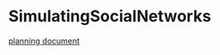 # SimulatingSocialNetworks

[planning document](https://docs.google.com/document/d/14BZGAdUQ3PXXp2u4BDRf2COUhQ-3JUdI66nnp56IoCM/edit?usp=sharing)

